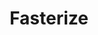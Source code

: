 ---
title: Fasterize
category: work
description: I joined Fasterize to participate in the development of the dashboard, allowing the configuration of their website optimization engine.
duration: Since 01/2022
picture: /content/experiences/fasterize.jpg
technologies: ['javascript', 'typescript', 'reactjs', 'fastify', 'postgresql', 'docker']
index: 4
linkText: 'Discover Fasterize'
link: 'https://www.fasterize.com/'
---